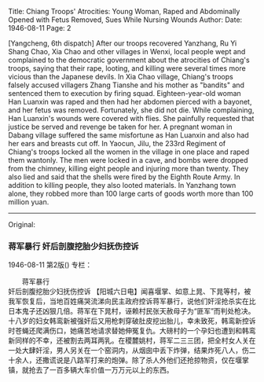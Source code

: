 Title: Chiang Troops' Atrocities: Young Woman, Raped and Abdominally Opened with Fetus Removed, Sues While Nursing Wounds
Author:
Date: 1946-08-11
Page: 2

[Yangcheng, 6th dispatch] After our troops recovered Yanzhang, Ru Yi Shang Chao, Xia Chao and other villages in Wenxi, local people wept and complained to the democratic government about the atrocities of Chiang's troops, saying that their rape, looting, and killing were several times more vicious than the Japanese devils. In Xia Chao village, Chiang's troops falsely accused villagers Zhang Tianshe and his mother as "bandits" and sentenced them to execution by firing squad. Eighteen-year-old woman Han Luanxin was raped and then had her abdomen pierced with a bayonet, and her fetus was removed. Fortunately, she did not die. While complaining, Han Luanxin's wounds were covered with flies. She painfully requested that justice be served and revenge be taken for her. A pregnant woman in Dabang village suffered the same misfortune as Han Luanxin and also had her ears and breasts cut off. In Yaocun, Jilu, the 233rd Regiment of Chiang's troops locked all the women in the village in one place and raped them wantonly. The men were locked in a cave, and bombs were dropped from the chimney, killing eight people and injuring more than twenty. They also lied and said that the shells were fired by the Eighth Route Army. In addition to killing people, they also looted materials. In Yanzhang town alone, they robbed more than 100 large carts of goods worth more than 100 million yuan.



<hr /> 

Original: 


### 蒋军暴行  奸后剖腹挖胎少妇抚伤控诉

1946-08-11
第2版()
专栏：

　　蒋军暴行            
    奸后剖腹挖胎少妇抚伤控诉
    【阳城六日电】闻喜堰掌、如意上晁、下晁等村，被我军恢复后，当地百姓痛哭流涕向民主政府控诉蒋军暴行，说他们奸淫抢杀实在比日本鬼子还凶狠几倍。蒋军在下晁村，诬赖村民张天赦母子为“匪军”而判处枪决。十八岁的妇女韩鸾新被强奸后又用枪刺穿破肚皮挖出胎儿，幸未致死，韩鸾新控诉时苍蝇还爬满伤口，她痛苦地请求替她伸冤复仇。大磅村的一个孕妇也遭到和韩鸾新同样的不幸，还被割去两耳两乳。在稷麓姚村，蒋军二三三团，把全村女人关在一处大肆奸淫，男人另关在一个窑洞内，从烟囱中丢下炸弹，结果炸死八人，伤二十余人，还撒谎说是八路军打来的炮弹。除了杀人外他们还抢掠物资，仅在堰掌镇，就抢去了一百多辆大车价值一万万元以上的东西。
